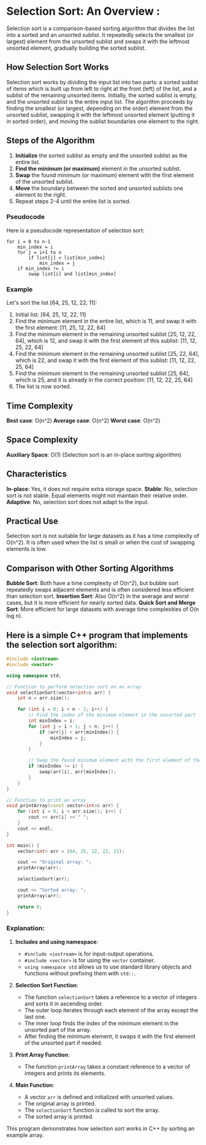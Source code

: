 # Selection Sort: An Overview :

Selection sort is a comparison-based sorting algorithm that divides the list into a sorted and an unsorted sublist. It repeatedly selects the smallest (or largest) element from the unsorted sublist and swaps it with the leftmost unsorted element, gradually building the sorted sublist.

## How Selection Sort Works

Selection sort works by dividing the input list into two parts: a sorted sublist of items which is built up from left to right at the front (left) of the list, and a sublist of the remaining unsorted items. Initially, the sorted sublist is empty, and the unsorted sublist is the entire input list. The algorithm proceeds by finding the smallest (or largest, depending on the order) element from the unsorted sublist, swapping it with the leftmost unsorted element (putting it in sorted order), and moving the sublist boundaries one element to the right.

## Steps of the Algorithm

1. **Initialize** the sorted sublist as empty and the unsorted sublist as the entire list.
2. **Find the minimum (or maximum)** element in the unsorted sublist.
3. **Swap** the found minimum (or maximum) element with the first element of the unsorted sublist.
4. **Move** the boundary between the sorted and unsorted sublists one element to the right.
5. Repeat steps 2-4 until the entire list is sorted.

### Pseudocode

Here is a pseudocode representation of selection sort:

```
for i = 0 to n-1
    min_index = i
    for j = i+1 to n
        if list[j] < list[min_index]
            min_index = j
    if min_index != i
        swap list[i] and list[min_index]
```

### Example

Let's sort the list [64, 25, 12, 22, 11]:

1. Initial list: [64, 25, 12, 22, 11]
2. Find the minimum element in the entire list, which is 11, and swap it with the first element: [11, 25, 12, 22, 64]
3. Find the minimum element in the remaining unsorted sublist [25, 12, 22, 64], which is 12, and swap it with the first element of this sublist: [11, 12, 25, 22, 64]
4. Find the minimum element in the remaining unsorted sublist [25, 22, 64], which is 22, and swap it with the first element of this sublist: [11, 12, 22, 25, 64]
5. Find the minimum element in the remaining unsorted sublist [25, 64], which is 25, and it is already in the correct position: [11, 12, 22, 25, 64]
6. The list is now sorted.

## Time Complexity

**Best case**: O(n^2)
**Average case**: O(n^2)
**Worst case**: O(n^2)

## Space Complexity

**Auxiliary Space**: O(1) (Selection sort is an in-place sorting algorithm)

## Characteristics

**In-place**: Yes, it does not require extra storage space.
**Stable**: No, selection sort is not stable. Equal elements might not maintain their relative order.
**Adaptive**: No, selection sort does not adapt to the input.

## Practical Use

Selection sort is not suitable for large datasets as it has a time complexity of O(n^2). It is often used when the list is small or when the cost of swapping elements is low.

## Comparison with Other Sorting Algorithms

**Bubble Sort**: Both have a time complexity of O(n^2), but bubble sort repeatedly swaps adjacent elements and is often considered less efficient than selection sort.
**Insertion Sort**: Also O(n^2) in the average and worst cases, but it is more efficient for nearly sorted data.
**Quick Sort and Merge Sort**: More efficient for large datasets with average time complexities of O(n log n).


## Here is a simple C++ program that implements the selection sort algorithm:

```cpp
#include <iostream>
#include <vector>

using namespace std;

// Function to perform selection sort on an array
void selectionSort(vector<int>& arr) {
    int n = arr.size();

    for (int i = 0; i < n - 1; i++) {
        // Find the index of the minimum element in the unsorted part
        int minIndex = i;
        for (int j = i + 1; j < n; j++) {
            if (arr[j] < arr[minIndex]) {
                minIndex = j;
            }
        }

        // Swap the found minimum element with the first element of the unsorted part
        if (minIndex != i) {
            swap(arr[i], arr[minIndex]);
        }
    }
}

// Function to print an array
void printArray(const vector<int>& arr) {
    for (int i = 0; i < arr.size(); i++) {
        cout << arr[i] << " ";
    }
    cout << endl;
}

int main() {
    vector<int> arr = {64, 25, 12, 22, 11};

    cout << "Original array: ";
    printArray(arr);

    selectionSort(arr);

    cout << "Sorted array: ";
    printArray(arr);

    return 0;
}
```

### Explanation:

1. **Includes and using namespace**:
   - `#include <iostream>` is for input-output operations.
   - `#include <vector>` is for using the `vector` container.
   - `using namespace std` allows us to use standard library objects and functions without prefixing them with `std::`.

2. **Selection Sort Function**:
   - The function `selectionSort` takes a reference to a vector of integers and sorts it in ascending order.
   - The outer loop iterates through each element of the array except the last one.
   - The inner loop finds the index of the minimum element in the unsorted part of the array.
   - After finding the minimum element, it swaps it with the first element of the unsorted part if needed.

3. **Print Array Function**:
   - The function `printArray` takes a constant reference to a vector of integers and prints its elements.

4. **Main Function**:
   - A vector `arr` is defined and initialized with unsorted values.
   - The original array is printed.
   - The `selectionSort` function is called to sort the array.
   - The sorted array is printed.

This program demonstrates how selection sort works in C++ by sorting an example array.
